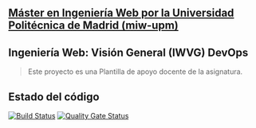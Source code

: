 ## [Máster en Ingeniería Web por la Universidad Politécnica de Madrid (miw-upm)](http://miw.etsisi.upm.es)
## Ingeniería Web: Visión General (IWVG) DevOps
> Este proyecto es una Plantilla de apoyo docente de la asignatura.

## Estado del código
[![Build Status](https://travis-ci.org/aamarinho/iwvg-devops-andrea-alvarez.svg?branch=develop)](https://travis-ci.org/aamarinho/iwvg-devops-andrea-alvarez)
[![Quality Gate Status](https://sonarcloud.io/api/project_badges/measure?project=es.upm.miw%3Aiwvg-devops-andrea-alvarez&metric=alert_status)](https://sonarcloud.io/dashboard?id=es.upm.miw%3Aiwvg-devops-andrea-alvarez)

